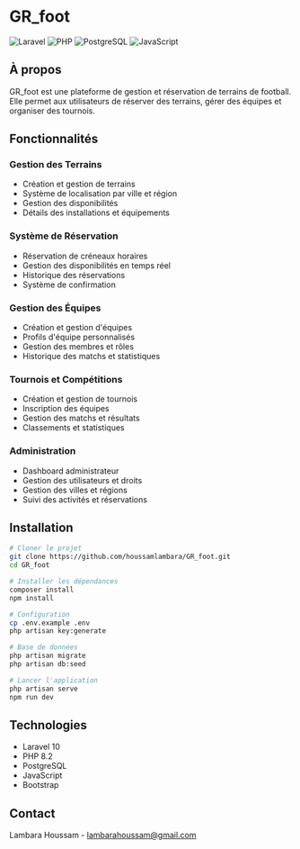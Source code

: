 # GR_foot

![Laravel](https://img.shields.io/badge/Laravel-FF2D20?style=for-the-badge&logo=laravel&logoColor=white)
![PHP](https://img.shields.io/badge/PHP-777BB4?style=for-the-badge&logo=php&logoColor=white)
![PostgreSQL](https://img.shields.io/badge/PostgreSQL-316192?style=for-the-badge&logo=postgresql&logoColor=white)
![JavaScript](https://img.shields.io/badge/JavaScript-F7DF1E?style=for-the-badge&logo=javascript&logoColor=black)

## À propos

GR_foot est une plateforme de gestion et réservation de terrains de football. Elle permet aux utilisateurs de réserver des terrains, gérer des équipes et organiser des tournois.

## Fonctionnalités

### Gestion des Terrains
- Création et gestion de terrains
- Système de localisation par ville et région
- Gestion des disponibilités
- Détails des installations et équipements

### Système de Réservation
- Réservation de créneaux horaires
- Gestion des disponibilités en temps réel
- Historique des réservations
- Système de confirmation

### Gestion des Équipes
- Création et gestion d'équipes
- Profils d'équipe personnalisés
- Gestion des membres et rôles
- Historique des matchs et statistiques

### Tournois et Compétitions
- Création et gestion de tournois
- Inscription des équipes
- Gestion des matchs et résultats
- Classements et statistiques

### Administration
- Dashboard administrateur
- Gestion des utilisateurs et droits
- Gestion des villes et régions
- Suivi des activités et réservations

## Installation

```bash
# Cloner le projet
git clone https://github.com/houssamlambara/GR_foot.git
cd GR_foot

# Installer les dépendances
composer install
npm install

# Configuration
cp .env.example .env
php artisan key:generate

# Base de données
php artisan migrate
php artisan db:seed

# Lancer l'application
php artisan serve
npm run dev
```

## Technologies

- Laravel 10
- PHP 8.2
- PostgreSQL
- JavaScript
- Bootstrap

## Contact

Lambara Houssam - lambarahoussam@gmail.com
